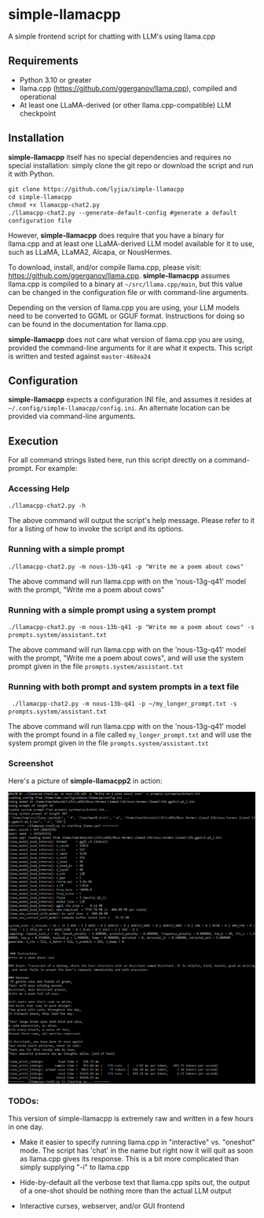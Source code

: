 # simple-llamacpp

A simple frontend script for chatting with LLM's using llama.cpp

## Requirements

* Python 3.10 or greater
* llama.cpp (https://github.com/ggerganov/llama.cpp), compiled and operational
* At least one LLaMA-derived (or other llama.cpp-compatible) LLM checkpoint

## Installation

**simple-llamacpp** itself has no special dependencies and requires no special installation: simply clone the git repo or download the script and run it with Python.

    git clone https://github.com/lyjia/simple-llamacpp
    cd simple-llamacpp
    chmod +x llamacpp-chat2.py
    ./llamacpp-chat2.py --generate-default-config #generate a default configuration file

However, **simple-llamacpp** does require that you have a binary for llama.cpp and at least one LLaMA-derived LLM model available for it to use, such as LLaMA, LLaMA2, Alcapa, or NousHermes.

To download, install, and/or compile llama.cpp, please visit: https://github.com/ggerganov/llama.cpp. **simple-llamacpp** assumes llama.cpp is compiled to a binary at `~/src/llama.cpp/main`, but this value can be changed in the configuration file or with command-line arguments. 

Depending on the version of llama.cpp you are using, your LLM models need to be converted to GGML or GGUF format. Instructions for doing so can be found in the documentation for llama.cpp.

**simple-llamacpp** does not care what version of llama.cpp you are using, provided the command-line arguments for it are what it expects. This script is written and tested against `master-468ea24`

## Configuration

**simple-llamacpp** expects a configuration INI file, and assumes it resides at `~/.config/simple-llamacpp/config.ini`. An alternate location can be provided via command-line arguments.

## Execution

For all command strings listed here, run this script directly on a command-prompt. For example:

### Accessing Help

    ./llamacpp-chat2.py -h

The above command will output the script's help message. Please refer to it for a listing of how to invoke the script and its options.

### Running with a simple prompt

    ./llamacpp-chat2.py -m nous-13b-q41 -p "Write me a poem about cows"

The above command will run llama.cpp with on the 'nous-13g-q41' model with the prompt, "Write me a poem about cows"

### Running with a simple prompt using a system prompt

    ./llamacpp-chat2.py -m nous-13b-q41 -p "Write me a poem about cows" -s prompts.system/assistant.txt

The above command will run llama.cpp with on the 'nous-13g-q41' model with the prompt, "Write me a poem about cows", and will use the system prompt given in the file `prompts.system/assistant.txt`

### Running with both prompt and system prompts in a text file

     ./llamacpp-chat2.py -m nous-13b-q41 -p ~/my_longer_prompt.txt -s prompts.system/assistant.txt 

The above command will run llama.cpp with on the 'nous-13g-q41' model with the prompt found in a file called `my_longer_prompt.txt` and will use the system prompt given in the file `prompts.system/assistant.txt`

### Screenshot

Here's a picture of **simple-llamacpp2** in action:

![A screenshot showing this code in action](https://github.com/lyjia/simple-llamacpp/blob/master/doc/screenshot.png?raw=true "A screenshot")

### TODOs:

This version of simple-llamacpp is extremely raw and written in a few hours in one day.

* Make it easier to specify running llama.cpp in "interactive" vs. "oneshot" mode. The script has 'chat' in the name but right now it will quit as soon as llama.cpp gives its response. This is a bit more complicated than simply supplying "-i" to llama.cpp

* Hide-by-default all the verbose text that llama.cpp spits out, the output of a one-shot should be nothing more than the actual LLM output

* Interactive curses, webserver, and/or GUI frontend 